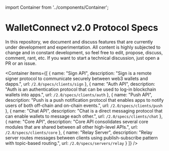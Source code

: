 import Container from '../components/Container';

# WalletConnect v2.0 Protocol Specs

In this repository, we document and discuss features that are currently under development and experimentation. All content is highly subjected to change and in constant development, so feel free to edit, propose, discuss, comment, rant, etc. If you want to start a technical discussion, just open a PR or an issue.

<Container
  items={[
    {
      name: "Sign API",
      description: "Sign is a remote signer protocol to communicate securely between web3 wallets and dapps.",
      url: `/2.0/specs/clients/sign`
    },
    {
      name: "Auth API",
      description: "Auth is an authentication protocol that can be used to log-in blockchain wallets into apps.",
      url: `/2.0/specs/clients/auth`
    },
    {
      name: "Push API",
      description: "Push is a push notification protocol that enables apps to notify users of both off-chain and on-chain events.",
      url: `/2.0/specs/clients/push`
    },
    {
      name: "Chat API",
      description: "Chat is a direct messaging protocol that can enable wallets to message each other.",
      url: `/2.0/specs/clients/chat`
    },
    {
      name: "Core API",
      description: "Core API consolidates several core modules that are shared between all other high-level APIs.",
      url: `/2.0/specs/clients/core`
    },
    {
      name: "Relay Server",
      description: "Relay server routes messages between clients using publish-subscribe pattern with topic-based routing.",
      url: `/2.0/specs/servers/relay`
    }
  ]}
/>